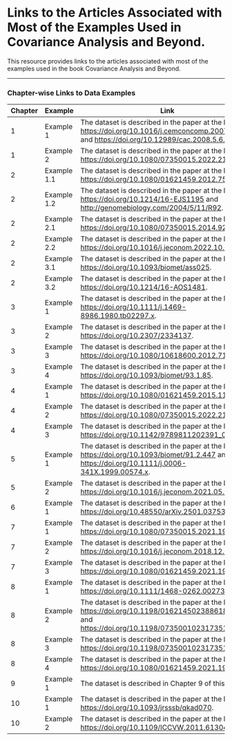 # Links to the Articles Associated with Most of the Examples Used in Covariance Analysis and Beyond.

This resource provides links to the articles associated with most of the examples used in the book Covariance Analysis and Beyond.

---

### Chapter-wise Links to Data Examples

| Chapter | Example | Link |
|---------|---------|------|
| 1    | Example 1 | The dataset is described in the paper at the links https://doi.org/10.1016/j.cemconcomp.2007.02.001 and https://doi.org/10.12989/cac.2008.5.6.559.|
| 1    | Example 2 | The dataset is described in the paper at the link https://doi.org/10.1080/07350015.2022.2142593.|
| 2    | Example 1.1 | The dataset is described in the paper at the link https://doi.org/10.1080/01621459.2012.758041.|
| 2    | Example 1.2 | The dataset is described in the paper at the links https://doi.org/10.1214/16-EJS1195 and http://genomebiology.com/2004/5/11/R92.|
| 2    | Example 2.1 | The dataset is described in the paper at the link https://doi.org/10.1080/07350015.2014.923317.|
| 2    | Example 2.2 | The dataset is described in the paper at the link https://doi.org/10.1016/j.jeconom.2022.10.008.|
| 2    | Example 3.1 | The dataset is described in the paper at the link https://doi.org/10.1093/biomet/ass025.|
| 2    | Example 3.2 | The dataset is described in the paper at the link https://doi.org/10.1214/16-AOS1481.|
| 3    | Example 1 | The dataset is described in the paper at the link https://doi.org/10.1111/j.1469-8986.1980.tb02297.x.|
| 3    | Example 2 | The dataset is described in the paper at the link https://doi.org/10.2307/2334137.|
| 3    | Example 3 | The dataset is described in the paper at the link https://doi.org/10.1080/10618600.2012.715556.|
| 3    | Example 4 | The dataset is described in the paper at the link https://doi.org/10.1093/biomet/93.1.85.|
| 4    | Example 1 | The dataset is described in the paper at the link https://doi.org/10.1080/01621459.2015.1131699.|
| 4    | Example 2 | The dataset is described in the paper at the link https://doi.org/10.1080/07350015.2022.2142593.|
| 4    | Example 3 | The dataset is described in the paper at the link https://doi.org/10.1142/9789811202391_0113.|
| 5    | Example 1 | The dataset is described in the paper at the links https://doi.org/10.1093/biomet/91.2.447 and https://doi.org/10.1111/j.0006-341X.1999.00574.x.|
| 5    | Example 2 | The dataset is described in the paper at the link https://doi.org/10.1016/j.jeconom.2021.05.004.|
| 6    | Example 1 | The dataset is described in the paper at the link https://doi.org/10.48550/arXiv.2501.03753.|
| 7    | Example 1 | The dataset is described in the paper at the link https://doi.org/10.1080/07350015.2021.1953509.|
| 7    | Example 2 | The dataset is described in the paper at the link https://doi.org/10.1016/j.jeconom.2018.12.021.|
| 7    | Example 3 | The dataset is described in the paper at the link https://doi.org/10.1080/01621459.2021.1901718.|
| 8    | Example 1 | The dataset is described in the paper at the link https://doi.org/10.1111/1468-0262.00273.|
| 8    | Example 2 | The dataset is described in the paper at the links https://doi.org/10.1198/016214502388618960 and https://doi.org/10.1198/073500102317351921.|
| 8    | Example 3 | The dataset is described in the paper at the link https://doi.org/10.1198/073500102317351921.|
| 8    | Example 4 | The dataset is described in the paper at the link https://doi.org/10.1080/01621459.2021.1970569.|
| 9    | Example 1 | The dataset is described in Chapter 9 of this Book.|
| 10    | Example 1 | The dataset is described in the paper at the link https://doi.org/10.1093/jrsssb/qkad070.|
| 10    | Example 2 | The dataset is described in the paper at the link https://doi.org/10.1109/ICCVW.2011.6130452.|
